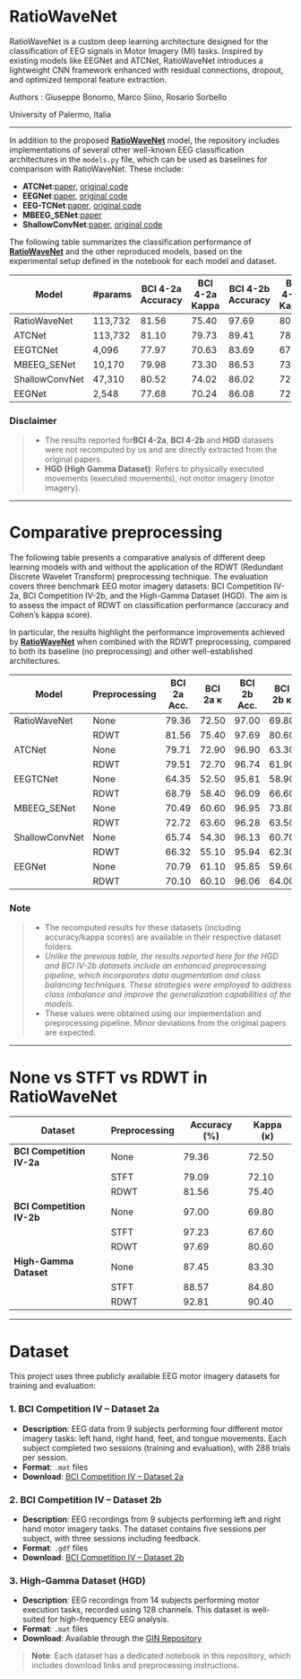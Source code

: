 # RatioWaveNet

RatioWaveNet is a custom deep learning architecture designed for the classification of EEG signals in Motor Imagery (MI) tasks. Inspired by existing models like EEGNet and ATCNet, RatioWaveNet introduces a lightweight CNN framework enhanced with residual connections, dropout, and optimized temporal feature extraction.

Authors : Giuseppe Bonomo, Marco Siino, Rosario Sorbello

University of Palermo, Italia 

---
In addition to the proposed [**RatioWaveNet**](https://github.com/Bonomo31/RatioWaveNet) model, the repository includes implementations of several other well-known EEG classification architectures in the `models.py` file, which can be used as baselines for comparison with RatioWaveNet. These include:

- **ATCNet**:[paper](https://ieeexplore.ieee.org/document/9852687), [original code](https://github.com/Altaheri/EEG-ATCNet)
- **EEGNet**:[paper](https://arxiv.org/abs/1611.08024), [original code](https://github.com/vlawhern/arl-eegmodels)
- **EEG-TCNet**:[paper](https://arxiv.org/abs/2006.00622), [original code](https://github.com/iis-eth-zurich/eeg-tcnet)
- **MBEEG_SENet**:[paper](https://www.mdpi.com/2075-4418/12/4/995)
- **ShallowConvNet**:[paper](https://onlinelibrary.wiley.com/doi/full/10.1002/hbm.23730), [original code](https://github.com/braindecode/braindecode)

The following table summarizes the classification performance of [**RatioWaveNet**](https://github.com/Bonomo31/RatioWaveNet) and the other reproduced models, based on the experimental setup defined in the notebook for each model and dataset.


| Model           | #params | BCI 4-2a Accuracy | BCI 4-2a Kappa | BCI 4-2b Accuracy | BCI 4-2b Kappa | HGD Accuracy | HGD Kappa |
|-----------------|---------|-------------------|----------------|-------------------|----------------|--------------|-----------|
| RatioWaveNet        | 113,732 | 81.56             | 75.40          | 97.69             | 80.60          | 92.81        | 90.40     |
| ATCNet          | 113,732 | 81.10             | 79.73          | 89.41             | 78.80          | 92.05        | 89.40     |
| EEGTCNet        | 4,096   | 77.97             | 70.63          | 83.69             | 67.31          | 87.80        | 83.73     |
| MBEEG_SENet     | 10,170  | 79.98             | 73.30          | 86.53             | 73.02          | 90.13        | 86.84     |
| ShallowConvNet  | 47,310  | 80.52             | 74.02          | 86.02             | 72.38          | 87.00        | 82.67     |
| EEGNet          | 2,548   | 77.68             | 70.24          | 86.08             | 72.13          | 88.25        | 84.33     |

### **Disclaimer**   
> - The results reported for**BCI 4-2a**, **BCI 4-2b** and **HGD** datasets were not recomputed by us and are directly extracted from the original papers.  
> - **HGD (High Gamma Dataset)**: Refers to physically executed movements (executed movements), not motor imagery (motor imagery).


----
# Comparative preprocessing  

The following table presents a comparative analysis of different deep learning models with and without the application of the RDWT (Redundant Discrete Wavelet Transform) preprocessing technique. The evaluation covers three benchmark EEG motor imagery datasets: BCI Competition IV-2a, BCI Competition IV-2b, and the High-Gamma Dataset (HGD). The aim is to assess the impact of RDWT on classification performance (accuracy and Cohen’s kappa score).

In particular, the results highlight the performance improvements achieved by [**RatioWaveNet**](https://github.com/Bonomo31/RatioWaveNet) when combined with the RDWT preprocessing, compared to both its baseline (no preprocessing) and other well-established architectures.


| Model           | Preprocessing | BCI 2a Acc. | BCI 2a κ | BCI 2b Acc. | BCI 2b κ | HGD Acc. | HGD κ |
|----------------|---------------|-------------|----------|-------------|----------|----------|--------|
| RatioWaveNet       | None          | 79.36       | 72.50    | 97.00       | 69.80    | 87.45    | 83.30  |
|                | RDWT          | 81.56       | 75.40    | 97.69       | 80.60    | 92.81    | 90.40  |
| ATCNet         | None          | 79.71       | 72.90    | 96.90       | 63.30    | 88.88    | 85.20  |
|                | RDWT          | 79.51       | 72.70    | 96.74       | 61.90    | 88.26    | 84.30  |
| EEGTCNet       | None          | 64.35       | 52.50    | 95.81       | 58.90    | 86.60    | 82.10  |
|                | RDWT          | 68.79       | 58.40    | 96.09       | 66.60    | 87.14    | 82.90  |
| MBEEG_SENet    | None          | 70.49       | 60.60    | 96.95       | 73.80    | 90.58    | 87.40  |
|                | RDWT          | 72.72       | 63.60    | 96.28       | 63.50    | 90.26    | 87.00  |         
| ShallowConvNet | None          | 65.74       | 54.30    | 96.13       | 60.70    | 87.05    | 82.70  |
|                | RDWT          | 66.32       | 55.10    | 95.94       | 62.30    | 87.27    | 87.27  |
| EEGNet         | None          | 70.79       | 61.10    | 95.85       | 59.60    | 87.32    | 83.10  |
|                | RDWT          | 70.10       | 60.10    | 96.06       | 64.00    | 88.08    | 84.10  |

### **Note**   
> - The recomputed results for these datasets (including accuracy/kappa scores) are available in their respective dataset folders.  
> - *Unlike the previous table, the results reported here for the HGD and BCI IV-2b datasets include an enhanced preprocessing pipeline, which incorporates data augmentation and class balancing techniques. These strategies were employed to address class imbalance and improve the generalization capabilities of the models.*
> - These values were obtained using our implementation and preprocessing pipeline. Minor deviations from the original papers are expected.

----

# None vs STFT vs RDWT in RatioWaveNet

| Dataset                  | Preprocessing | Accuracy (%) | Kappa (κ) |
|--------------------------|---------------|--------------|-----------|
| **BCI Competition IV-2a**| None          | 79.36        | 72.50     |
|                          | STFT          | 79.09        | 72.10     |
|                          | RDWT          | 81.56        | 75.40     |
| **BCI Competition IV-2b**| None          | 97.00        | 69.80     |
|                          | STFT          | 97.23        | 67.60     |
|                          | RDWT          | 97.69        | 80.60     |
| **High-Gamma Dataset**   | None          | 87.45        | 83.30     |
|                          | STFT          | 88.57        | 84.80     |
|                          | RDWT          | 92.81        | 90.40     |

---

# Dataset

This project uses three publicly available EEG motor imagery datasets for training and evaluation:

### 1. BCI Competition IV – Dataset 2a

- **Description**: EEG data from 9 subjects performing four different motor imagery tasks: left hand, right hand, feet, and tongue movements. Each subject completed two sessions (training and evaluation), with 288 trials per session.
- **Format**: `.mat` files
- **Download**: [BCI Competition IV – Dataset 2a](https://bnci-horizon-2020.eu/database/data-sets/001-2014/)

### 2. BCI Competition IV – Dataset 2b

- **Description**: EEG recordings from 9 subjects performing left and right hand motor imagery tasks. The dataset contains five sessions per subject, with three sessions including feedback.
- **Format**: `.gdf` files
- **Download**: [BCI Competition IV – Dataset 2b](https://www.bbci.de/competition/iv/download/)

### 3. High-Gamma Dataset (HGD)

- **Description**: EEG recordings from 14 subjects performing motor execution tasks, recorded using 128 channels. This dataset is well-suited for high-frequency EEG analysis.
- **Format**: `.mat` files
- **Download**: Available through the [GIN Repository](https://web.gin.g-node.org/robintibor/high-gamma-dataset)

> **Note**: Each dataset has a dedicated notebook in this repository, which includes download links and preprocessing instructions.


